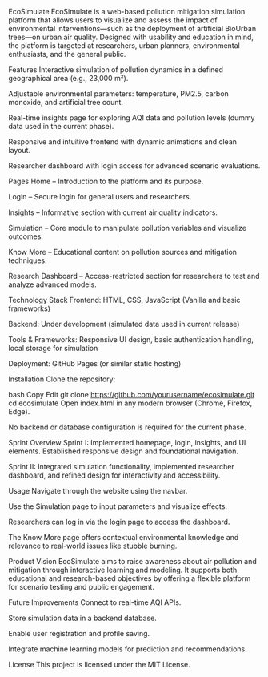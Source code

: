 EcoSimulate
EcoSimulate is a web-based pollution mitigation simulation platform that allows users to visualize and assess the impact of environmental interventions—such as the deployment of artificial BioUrban trees—on urban air quality. Designed with usability and education in mind, the platform is targeted at researchers, urban planners, environmental enthusiasts, and the general public.

Features
Interactive simulation of pollution dynamics in a defined geographical area (e.g., 23,000 m²).

Adjustable environmental parameters: temperature, PM2.5, carbon monoxide, and artificial tree count.

Real-time insights page for exploring AQI data and pollution levels (dummy data used in the current phase).

Responsive and intuitive frontend with dynamic animations and clean layout.

Researcher dashboard with login access for advanced scenario evaluations.

Pages
Home – Introduction to the platform and its purpose.

Login – Secure login for general users and researchers.

Insights – Informative section with current air quality indicators.

Simulation – Core module to manipulate pollution variables and visualize outcomes.

Know More – Educational content on pollution sources and mitigation techniques.

Research Dashboard – Access-restricted section for researchers to test and analyze advanced models.

Technology Stack
Frontend: HTML, CSS, JavaScript (Vanilla and basic frameworks)

Backend: Under development (simulated data used in current release)

Tools & Frameworks: Responsive UI design, basic authentication handling, local storage for simulation

Deployment: GitHub Pages (or similar static hosting)

Installation
Clone the repository:

bash
Copy
Edit
git clone https://github.com/yourusername/ecosimulate.git
cd ecosimulate
Open index.html in any modern browser (Chrome, Firefox, Edge).

No backend or database configuration is required for the current phase.

Sprint Overview
Sprint I: Implemented homepage, login, insights, and UI elements. Established responsive design and foundational navigation.

Sprint II: Integrated simulation functionality, implemented researcher dashboard, and refined design for interactivity and accessibility.

Usage
Navigate through the website using the navbar.

Use the Simulation page to input parameters and visualize effects.

Researchers can log in via the login page to access the dashboard.

The Know More page offers contextual environmental knowledge and relevance to real-world issues like stubble burning.

Product Vision
EcoSimulate aims to raise awareness about air pollution and mitigation through interactive learning and modeling. It supports both educational and research-based objectives by offering a flexible platform for scenario testing and public engagement.

Future Improvements
Connect to real-time AQI APIs.

Store simulation data in a backend database.

Enable user registration and profile saving.

Integrate machine learning models for prediction and recommendations.

License
This project is licensed under the MIT License.
